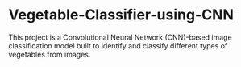 # Vegetable-Classifier-using-CNN
This project is a Convolutional Neural Network (CNN)-based image classification model built to identify and classify different types of vegetables from images.
